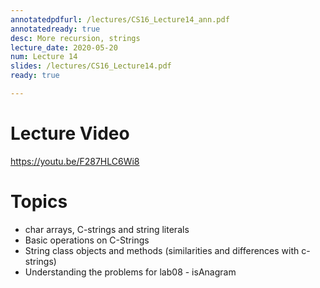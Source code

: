 ```yaml
---
annotatedpdfurl: /lectures/CS16_Lecture14_ann.pdf
annotatedready: true
desc: More recursion, strings
lecture_date: 2020-05-20
num: Lecture 14
slides: /lectures/CS16_Lecture14.pdf
ready: true

---
```


# Lecture Video

<https://youtu.be/F287HLC6Wi8>

# Topics

* char arrays, C-strings and string literals
* Basic operations on C-Strings
* String class objects and methods (similarities and differences with c-strings)
* Understanding the problems for lab08 - isAnagram